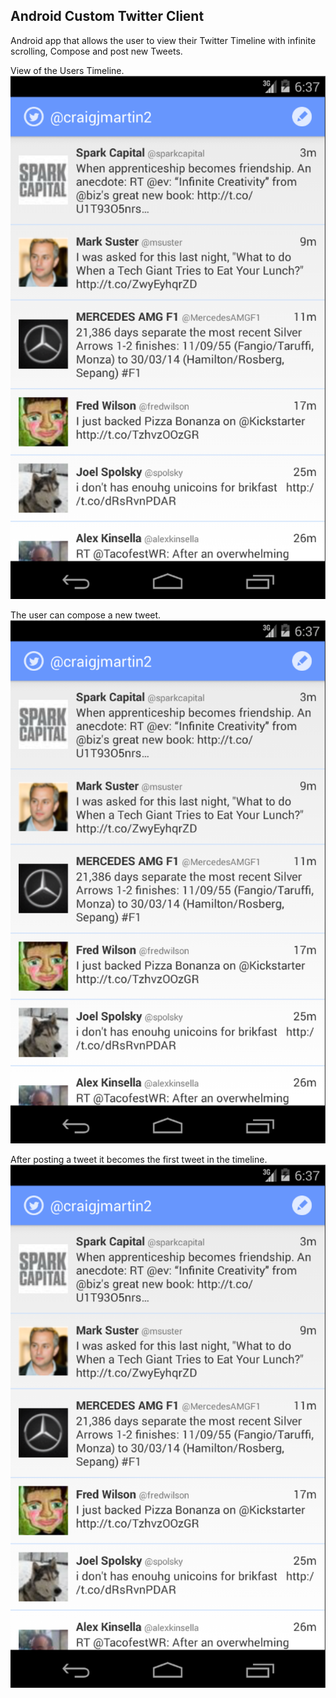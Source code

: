## Android Custom Twitter Client

Android app that allows the user to view their Twitter Timeline with infinite scrolling, Compose
and post new Tweets.

View of the Users Timeline.
![Timeline view](/screens/timeline_view.png?raw=true)

The user can compose a new tweet.
![Compose Tweet](/screens/timeline_view.png?raw=true)

After posting a tweet it becomes the first tweet in the timeline.
![Posted Tweet](/screens/timeline_view.png?raw=true)

